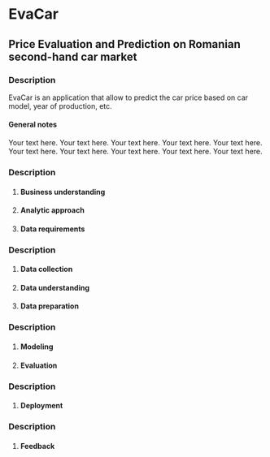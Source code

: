# EvaCar

## Price Evaluation and Prediction on Romanian second-hand car market

### Description
EvaCar is an application that allow to predict the car price based on car model, year of production, etc.

#### General notes

Your text here. Your text here. Your text here. Your text here. Your text here. Your text here. Your text here. Your text here. Your text here. Your text here.

### Description

1. #### Business understanding
2. #### Analytic approach
3. #### Data requirements

### Description

1. #### Data collection
2. #### Data understanding
3. #### Data preparation

### Description

1. #### Modeling
2. #### Evaluation

### Description

1. #### Deployment

### Description

1. #### Feedback
